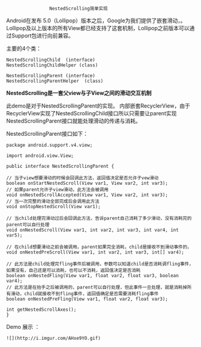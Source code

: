                     NestedScrolling简单实现

Android在发布 5.0（Lollipop）版本之后，Google为我们提供了嵌套滑动，。Lollipop及以上版本的所有View都已经支持了这套机制，Lollipop之前版本可以通过Support包进行向前兼容。

 主要的4个类：

  	NestedScrollingChild  (interface)
  	NestedScrollingChildHelper (class)

  	NestedScrollingParent (interface)
  	NestedScrollingParentHelper  (class)

**NestedScrolling是一套父view与子View之间的滑动交互机制**


 此demo是对于NestedScrollingParent的实现。 内部嵌套RecyclerView，由于RecyclerView实现了NestedScrollingChild接口所以只需要让parent实现NestedScrollingParent接口就能处理滑动的传递与消耗。

NestedScrollingParent接口如下：

	package android.support.v4.view;

	import android.view.View;

	public interface NestedScrollingParent {
	
	// 当子view想要滑动的时候会回调此方法，返回值决定是否允许子vew滑动
    boolean onStartNestedScroll(View var1, View var2, int var3);
	// 如果parent允许子view滑动，此方法会被调用
    void onNestedScrollAccepted(View var1, View var2, int var3);
	// 当一次完整的滑动全部完成后会调用此方法
    void onStopNestedScroll(View var1);

	// 当child处理完滑动过后会回调此方法，告诉parent自己消耗了多少滑动，没有消耗完的parent可以自行处理
    void onNestedScroll(View var1, int var2, int var3, int var4, int var5);

	// 在child想要滑动之前会被调用，parent如果完全消耗，child是接收不到滑动事件的，
    void onNestedPreScroll(View var1, int var2, int var3, int[] var4);

	// 此方法是child处理完fling事件后被调用，参数可以知道child是否消耗调fling事件，如果没有，自己还是可以消耗，也可以不消耗，返回值决定是否消耗
    boolean onNestedFling(View var1, float var2, float var3, boolean var4);
	// 此方法是在抬手之后被调用的，parent可以自行处理，但此事件一旦处理，就是消耗掉所有滑动，child就接收不到fling事件，返回值确定是否需要消耗fling事件
    boolean onNestedPreFling(View var1, float var2, float var3);

    int getNestedScrollAxes();
    }


Demo 展示 ：

	![](http://i.imgur.com/AHxe9YO.gif)
